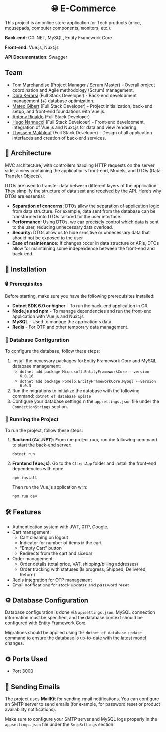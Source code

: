 <center><h1>🌐 E-Commerce</h1></center> <p>This project is an online store application for Tech products (mice, mousepads, computer components, monitors, etc.).</p> <p><b>Back-end:</b> C# .NET, MySQL, Entity Framework Core</p> <p><b>Front-end:</b> Vue.js, Nuxt.js</p> <p><b>API Documentation:</b> Swagger</p> <h2>Team</h2> <ul> <li><a href="https://github.com/tom-marchandise" target="_blank">Tom Marchandise</a> (Project Manager / Scrum Master) - Overall project coordination and Agile methodology (Scrum) management.</li> <li><a href="https://github.com/DdorAa12" target="_blank">Dora Kerarsi</a> (Full Stack Developer) - Back-end development management (+) database optimization.</li> <li><a href="https://github.com/ewaewa23" target="_blank">Mateo Gibert</a> (Full Stack Developer) - Project initialization, back-end setup, and front-end foundations with Vue.js.</li> <li><a href="https://github.com/antonyEpitec" target="_blank">Antony Rinaldo</a> (Full Stack Developer)</li> <li><a href="https://github.com/HugoNannucci" target="_blank">Hugo Nannucci</a> (Full Stack Developer) - Front-end development, integration of Vue.js and Nuxt.js for data and view rendering.</li> <li><a href="https://github.com/antonyEpitec" target="_blank">Thyssem Makhlouf</a> (Full Stack Developer) - Design of all application interfaces and creation of back-end services.</li> </ul> <h2>📂 Architecture</h2> <p align="left"> MVC architecture, with controllers handling HTTP requests on the server side, a view containing the application's front-end, Models, and DTOs (Data Transfer Objects). </p> <p align="left"> DTOs are used to transfer data between different layers of the application. They simplify the structure of data sent and received by the API. Here’s why DTOs are essential: <ul> <li><b>Separation of concerns:</b> DTOs allow the separation of application logic from data structure. For example, data sent from the database can be transformed into DTOs tailored for the user interface.</li> <li><b>Performance:</b> Using DTOs, we can precisely control which data is sent to the user, reducing unnecessary data overload.</li> <li><b>Security:</b> DTOs allow us to hide sensitive or unnecessary data that should not be exposed to the user.</li> <li><b>Ease of maintenance:</b> If changes occur in data structure or APIs, DTOs allow for maintaining some independence between the front-end and back-end.</li> </ul> </p> <h2>🚀 Installation</h2> <h3>🔒 Prerequisites</h3> <p>Before starting, make sure you have the following prerequisites installed:</p> <ul> <li><b>Dotnet SDK 6.0 or higher</b> - To run the back-end application in C#.</li> <li><b>Node.js and npm</b> - To manage dependencies and run the front-end application with Vue.js and Nuxt.js.</li> <li><b>MySQL</b> - Used to manage the application's data.</li> <li><b>Redis</b> - For OTP and other temporary data management.</li> </ul> <h3>🔧 Database Configuration</h3> <p>To configure the database, follow these steps:</p> <ol> <li>Install the necessary packages for Entity Framework Core and MySQL database management: <ul> <li><code>dotnet add package Microsoft.EntityFrameworkCore --version 6.0.16</code></li> <li><code>dotnet add package Pomelo.EntityFrameworkCore.MySql --version 6.0.3</code></li> </ul> </li> <li>Run the migrations to initialize the database with the following command: <code>dotnet ef database update</code> </li> <li>Configure your database settings in the <code>appsettings.json</code> file under the <code>ConnectionStrings</code> section.</li> </ol> <h3>🔧 Running the Project</h3> <p>To run the project, follow these steps:</p> <ol> <li><b>Backend (C# .NET)</b>: From the project root, run the following command to start the back-end server: <pre><code>dotnet run</code></pre> </li> <li><b>Frontend (Vue.js)</b>: Go to the <code>ClientApp</code> folder and install the front-end dependencies with npm: <pre><code>npm install</code></pre> Then run the Vue.js application with: <pre><code>npm run dev</code></pre> </li> </ol> <h2>🛠 Features</h2> <ul> <li>Authentication system with JWT, OTP, Google.</li> <li>Cart management: <ul> <li>Cart cleaning on logout</li> <li>Indicator for number of items in the cart</li> <li>"Empty Cart" button</li> <li>Redirects from the cart and sidebar</li> </ul> </li> <li>Order management: <ul> <li>Order details (total price, VAT, shipping/billing addresses)</li> <li>Order tracking with statuses (In progress, Shipped, Delivered, Return)</li> </ul> </li> <li>Redis integration for OTP management</li> <li>Email notifications for stock updates and password reset</li> </ul> <h2>⚙️ Database Configuration</h2> <p>Database configuration is done via <code>appsettings.json</code>. MySQL connection information must be specified, and the database context should be configured with Entity Framework Core.</p> <p>Migrations should be applied using the <code>dotnet ef database update</code> command to ensure the database is up-to-date with the latest model changes.</p> <h2>⚙️ Ports Used</h2> <ul> <li>Port 3000</li> </ul> <h2>📧 Sending Emails</h2> <p>The project uses <b>MailKit</b> for sending email notifications. You can configure an SMTP server to send emails (for example, for password reset or product availability notifications).</p> <p>Make sure to configure your SMTP server and MySQL logs properly in the <code>appsettings.json</code> file under the <code>SmtpSettings</code> section.</p>

